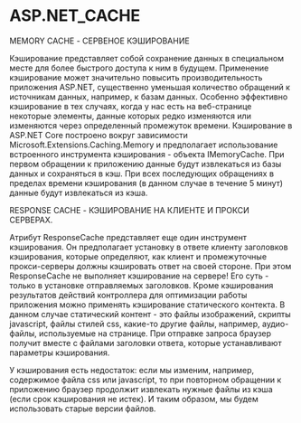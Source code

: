# ASP.NET_CACHE


MEMORY CACHE - СЕРВЕНОЕ КЭШИРОВАНИЕ

Кэширование представляет собой сохранение данных в специальном месте для более быстрого доступа к ним в будущем. Применение кэширование может значительно повысить производительность приложения ASP.NET, существенно уменьшая количество обращений к источникам данных, например, к базам данных. Особенно эффективно кэширование в тех случаях, когда у нас есть на веб-странице некоторые элементы, данные которых редко изменяются или изменяются через определенный промежуток времени.
Кэширование в ASP.NET Core построено вокруг зависимости Microsoft.Extensions.Caching.Memory и предполагает использование встроенного инструмента кэширования - объекта IMemoryCache.
При первом обращении к приложению данные будут извлекаться из базы данных и сохраняться в кэш. При всех последующих обращениях в пределах времени кэширования (в данном случае в течение 5 минут) данные будут извлекаться из кэша.




RESPONSE CACHE - КЭШИРОВАНИЕ НА КЛИЕНТЕ И ПРОКСИ СЕРВЕРАХ.

Атрибут ResponseCache представляет еще один инструмент кэширования. Он предполагает установку в ответе клиенту заголовков кэширования, которые определяют, как клиент и промежуточные прокси-серверы должны кэшировать ответ на своей стороне. При этом ResponseCache не выполняет кэширование на сервере! Его суть - только в установке отправляемых заголовков.
Кроме кэширования результатов действий контроллера для оптимизации работы приложения можно применять кэширование статического контекта. В данном случае статический контент - это файлы изображений, скрипты javascript, файлы стилей css, какие-то другие файлы, например, аудио-файлы, используемые на странице.
При отправке запроса браузер получит вместе с файлами заголовки ответа, которые устанавливают параметры кэширования.

У кэширования есть недостаток: если мы изменим, например, содержимое файла css или javascript, то при повторном обращении к приложению браузер продолжит извлекать нужные файлы из кэша (если срок кэширования не истек). И таким образом, мы будем использовать старые версии файлов.
